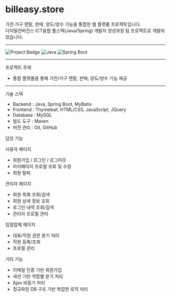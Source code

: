 # billeasy.store

가전·가구 렌탈, 판매, 양도/양수 기능을 통합한 웹 플랫폼 프로젝트입니다.  
디지털컨버전스 ICT융합 풀스택(Java/Spring) 개발자 양성과정 팀 프로젝트로 개발되었습니다.

---

![Project Badge](https://img.shields.io/badge/Status-Completed-brightgreen) ![Java](https://img.shields.io/badge/Java-17-blue) ![Spring Boot](https://img.shields.io/badge/SpringBoot-3.3.0-green)

---

프로젝트 주제

- 통합 플랫폼을 통해 가전/가구 렌탈, 판매, 양도/양수 기능 제공  

---

기술 스택

- Backend : Java, Spring Boot, MyBatis  
- Frontend : Thymeleaf, HTML/CSS, JavaScript, JQuery  
- Database : MySQL  
- 빌드 도구 : Maven  
- 버전 관리 : Git, GitHub  

담당 기능

사용자 페이지
- 회원가입 / 로그인 / 로그아웃  
- 마이페이지 프로필 조회 및 수정  
- 회원 탈퇴  

관리자 페이지
- 회원 목록 조회/검색  
- 회원 상세 정보 조회  
- 로그인 내역 조회/검색  
- 관리자 프로필 관리  

입점업체 페이지
- 대표/직원 권한 분기 처리  
- 직원 등록/조회  
- 프로필 관리  

기타 기능
- 이메일 인증 기반 회원가입  
- 세션 기반 역할별 분기 처리  
- Ajax 비동기 처리  
- 정규화된 DB 구조 기반 복잡한 로직 처리  
